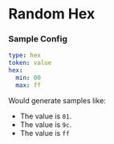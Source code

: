 # Random Hex

### Sample Config

```yaml
type: hex
token: value
hex:
  min: 00
  max: ff
```

Would generate samples like:
* The value is `01`.
* The value is `9c`.
* The value is `ff`
